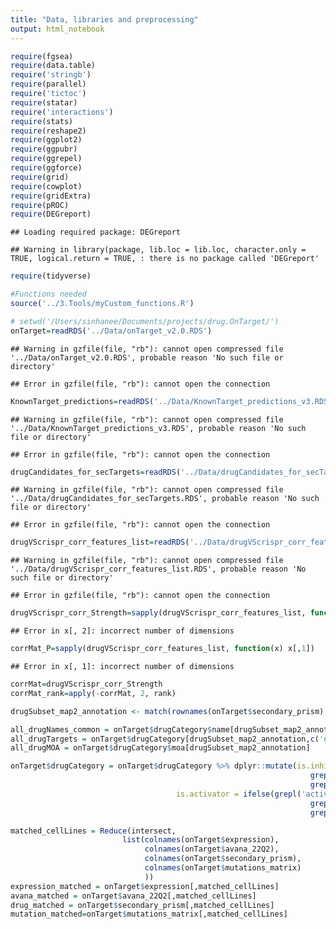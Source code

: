 ```yaml
---
title: "Data, libraries and preprocessing"
output: html_notebook
---
```


<!-- Atomic inputs needed to run a code -->
<!-- Libraries -->

```r
require(fgsea)
require(data.table)
require('stringb')
require(parallel)
require('tictoc')
require(statar)
require('interactions')
require(stats)
require(reshape2)
require(ggplot2)
require(ggpubr)
require(ggrepel)
require(ggforce)
require(grid)
require(cowplot)
require(gridExtra)
require(pROC)
require(DEGreport)
```

```
## Loading required package: DEGreport
```

```
## Warning in library(package, lib.loc = lib.loc, character.only = TRUE, logical.return = TRUE, : there is no package called 'DEGreport'
```

```r
require(tidyverse)

#Functions needed
source('../3.Tools/myCustom_functions.R')
```
<!-- OnTarget Data and the preprocessing-->

```r
# setwd('/Users/sinhanee/Documents/projects/drug.OnTarget/')
onTarget=readRDS('../Data/onTarget_v2.0.RDS')
```

```
## Warning in gzfile(file, "rb"): cannot open compressed file '../Data/onTarget_v2.0.RDS', probable reason 'No such file or directory'
```

```
## Error in gzfile(file, "rb"): cannot open the connection
```

```r
KnownTarget_predictions=readRDS('../Data/KnownTarget_predictions_v3.RDS') ## required dataset latest version
```

```
## Warning in gzfile(file, "rb"): cannot open compressed file '../Data/KnownTarget_predictions_v3.RDS', probable reason 'No such file or directory'
```

```
## Error in gzfile(file, "rb"): cannot open the connection
```

```r
drugCandidates_for_secTargets=readRDS('../Data/drugCandidates_for_secTargets.RDS')
```

```
## Warning in gzfile(file, "rb"): cannot open compressed file '../Data/drugCandidates_for_secTargets.RDS', probable reason 'No such file or directory'
```

```
## Error in gzfile(file, "rb"): cannot open the connection
```

```r
drugVScrispr_corr_features_list=readRDS('../Data/drugVScrispr_corr_features_list.RDS')
```

```
## Warning in gzfile(file, "rb"): cannot open compressed file '../Data/drugVScrispr_corr_features_list.RDS', probable reason 'No such file or directory'
```

```
## Error in gzfile(file, "rb"): cannot open the connection
```

<!-- Get the correlation strength, P value and the rank of the correlation matrix-->

```r
drugVScrispr_corr_Strength=sapply(drugVScrispr_corr_features_list, function(x) x[,2])
```

```
## Error in x[, 2]: incorrect number of dimensions
```

```r
corrMat_P=sapply(drugVScrispr_corr_features_list, function(x) x[,1])
```

```
## Error in x[, 1]: incorrect number of dimensions
```

```r
corrMat=drugVScrispr_corr_Strength
corrMat_rank=apply(-corrMat, 2, rank)
```
<!-- known target prediction-->

```r
drugSubset_map2_annotation <- match(rownames(onTarget$secondary_prism), onTarget$drugCategory$broad_id_trimmed)

all_drugNames_common = onTarget$drugCategory$name[drugSubset_map2_annotation]
all_drugTargets = onTarget$drugCategory[drugSubset_map2_annotation,c('name','target')]
all_drugMOA = onTarget$drugCategory$moa[drugSubset_map2_annotation]
```


<!-- Preprocessing of Drug Category Data set to identify drug is inhibitor or not -->
<!-- Compute if a drug is inhibitor or not -->
<!--  Note: tell the activator part to sanju is.activator ~1640 due to grep(agonist), is.activator.check ~800. -->

```r
onTarget$drugCategory = onTarget$drugCategory %>% dplyr::mutate(is.inhibitor = ifelse(grepl('inhibitor', onTarget$drugCategory$moa) |
                                                                   grepl('antagonist', onTarget$drugCategory$moa) |
                                                                   grepl('blocker', onTarget$drugCategory$moa) ,TRUE, FALSE),
                                     is.activator = ifelse(grepl('activator', onTarget$drugCategory$moa) |
                                                                   grepl('\\bagonist\\b', onTarget$drugCategory$moa) |
                                                                   grepl('stimulant', onTarget$drugCategory$moa) ,TRUE, FALSE))
```


```r
matched_cellLines = Reduce(intersect, 
                         list(colnames(onTarget$expression),
                              colnames(onTarget$avana_22Q2),
                              colnames(onTarget$secondary_prism),
                              colnames(onTarget$mutations_matrix)
                              ))
expression_matched = onTarget$expression[,matched_cellLines]
avana_matched = onTarget$avana_22Q2[,matched_cellLines]
drug_matched = onTarget$secondary_prism[,matched_cellLines]
mutation_matched=onTarget$mutations_matrix[,matched_cellLines]
```



